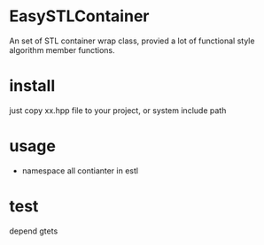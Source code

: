 # EasySTLContainer
An set of STL container wrap class, provied a lot of functional style algorithm member functions.
 


# install
just copy xx.hpp file to your project, or system include path


# usage
* namespace
 all contianter in estl

# test
depend gtets
